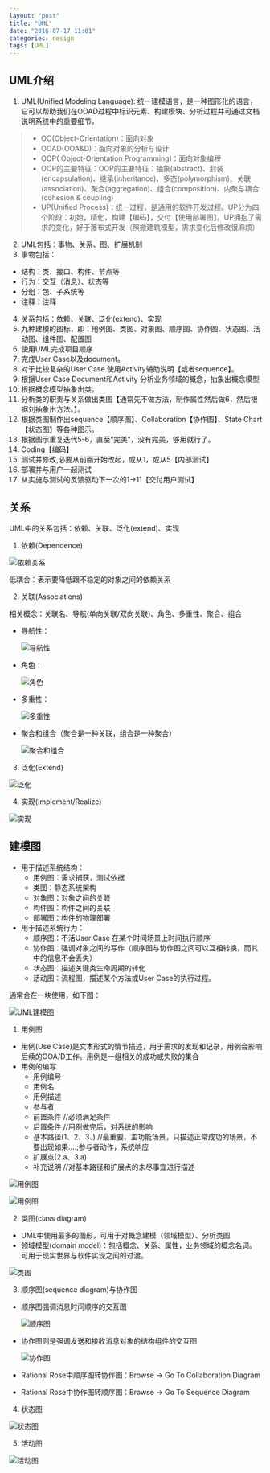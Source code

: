```yaml
---
layout: "post"
title: "UML"
date: "2016-07-17 11:01"
categories: design
tags: [UML]
---
```


## UML介绍
1. UML(Unified Modeling Language): 统一建模语言，是一种图形化的语言，它可以帮助我们在OOAD过程中标识元素、构建模块、分析过程并可通过文档说明系统中的重要细节。
> - OO(Object-Orientation)：面向对象
> - OOAD(OOA&D)：面向对象的分析与设计
> - OOP( Object-Orientation Programming)：面向对象编程
> - OOP的主要特征：OOP的主要特征：抽象(abstract)、封装(encapsulation)、继承(inheritance)、多态(polymorphism)、关联(association)、聚合(aggregation)、组合(composition)、内聚与耦合(cohesion & coupling)
> - UP(Unified Process)：统一过程，是通用的软件开发过程。UP分为四个阶段：初始，精化，构建【编码】，交付【使用部署图】。UP拥抱了需求的变化，好于瀑布式开发（照搬建筑模型，需求变化后修改很麻烦）

2. UML包括：事物、关系、图、扩展机制
3. 事物包括：
  - 结构：类、接口、构件、节点等
  - 行为：交互（消息）、状态等
  - 分组：包、子系统等
  - 注释：注释
4. 关系包括：依赖、关联、泛化(extend)、实现
5. 九种建模的图标，即：用例图、类图、对象图、顺序图、协作图、状态图、活动图、组件图、配置图
6. 使用UML完成项目顺序
  1. 完成User Case以及document。
  2. 对于比较复杂的User Case 使用Activity辅助说明【或者sequence】。
  3. 根据User Case Document和Activity 分析业务领域的概念，抽象出概念模型
  4. 根据概念模型抽象出类。
  5. 分析类的职责与关系做出类图【通常先不做方法，制作属性然后做6，然后根据刘抽象出方法。】。
  6. 根据类图制作出sequence【顺序图】、Collaboration【协作图】、State Chart【状态图】等各种图示。
  7. 根据图示重复迭代5-6，直至“完美”，没有完美，够用就行了。
  8. Coding【编码】
  9. 测试并修改,必要从前面开始改起，或从1，或从5【内部测试】
  10. 部署并与用户一起测试
  11. 从实施与测试的反馈驱动下一次的1->11【交付用户测试】

## 关系

UML中的关系包括：依赖、关联、泛化(extend)、实现

1. 依赖(Dependence)

  ![依赖关系](/data/images/2016/07/依赖.png)

  低耦合：表示要降低跟不稳定的对象之间的依赖关系

2. 关联(Associations)

  相关概念：关联名、导航(单向关联/双向关联)、角色、多重性、聚合、组合

  - 导航性：

    ![导航性](/data/images/2016/07/导航性.png)

  - 角色：

    ![角色](/data/images/2016/07/角色.png)

  - 多重性：

    ![多重性](/data/images/2016/07/多重性.png)

  - 聚合和组合（聚合是一种关联，组合是一种聚合）

    ![聚合和组合](/data/images/2016/07/聚合和组合.png)

3. 泛化(Extend)

  ![泛化](/data/images/2016/07/泛化.png)

4. 实现(Implement/Realize)

  ![实现](/data/images/2016/07/实现.png)

## 建模图

- 用于描述系统结构：
  - 用例图：需求捕获，测试依据
  - 类图：静态系统架构
  - 对象图：对象之间的关联
  - 构件图：构件之间的关联
  - 部署图：构件的物理部署
- 用于描述系统行为：
  - 顺序图：不活User Case 在某个时间场景上时间执行顺序
  - 协作图：强调对象之间的写作（顺序图与协作图之间可以互相转换，而其中的信息不会丢失）
  - 状态图：描述关键类生命周期的转化
  - 活动图：流程图，描述某个方法或User Case的执行过程。

通常合在一块使用，如下图：

![UML建模图](/data/images/2016/07/UML建模图.png)

1. 用例图
  - 用例(Use Case)是文本形式的情节描述，用于需求的发现和记录，用例会影响后续的OOA/D工作。用例是一组相关的成功或失败的集合
  - 用例的编写
    - 用例编号
    - 用例名
    - 用例描述
    - 参与者
    - 前置条件 //必须满足条件
    - 后置条件 //用例做完后，对系统的影响
    - 基本路径(1、2、3、) //最重要，主功能场景，只描述正常成功的场景，不要出现如果….;参与者动作，系统响应
    - 扩展点(2.a、3.a)
    - 补充说明 //对基本路径和扩展点的未尽事宜进行描述

  ![用例图](/data/images/2016/07/用例图.png)

  ![用例图](/data/images/2016/08/用例图.png)

2. 类图(class diagram)
  - UML中使用最多的图形，可用于对概念建模（领域模型）、分析类图
  - 领域模型(domain model)：包括概念、关系、属性，业务领域的概念名词。可用于现实世界与软件实现之间的过渡。

  ![类图](/data/images/2016/07/类图.png)

3. 顺序图(sequence diagram)与协作图
  - 顺序图强调消息时间顺序的交互图

    ![顺序图](/data/images/2016/07/顺序图.png)

  - 协作图则是强调发送和接收消息对象的结构组件的交互图

    ![协作图](/data/images/2016/07/协作图.png)

  - Rational Rose中顺序图转协作图：Browse -> Go To Collaboration Diagram
  - Rational Rose中协作图转顺序图：Browse -> Go To Sequence Diagram

4. 状态图

  ![状态图](/data/images/2016/08/状态图.png)

5. 活动图

  ![活动图](/data/images/2016/08/活动图.png)
